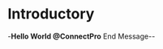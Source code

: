 <div>
<h1>Introductory</h1>
-<b>Hello World @ConnectPro</b>
End Message--
</div>
<!---
Lorriferr/Lorriferr is a ✨ special ✨ repository because its `README.md` (this file) appears on your GitHub profile.
You can click the Preview link to take a look at your changes.
--->
